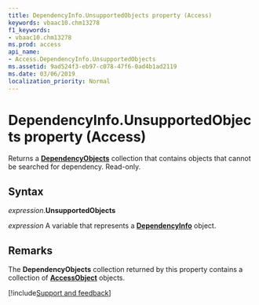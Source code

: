 ```yaml
---
title: DependencyInfo.UnsupportedObjects property (Access)
keywords: vbaac10.chm13278
f1_keywords:
- vbaac10.chm13278
ms.prod: access
api_name:
- Access.DependencyInfo.UnsupportedObjects
ms.assetid: 9ad524f3-eb97-c078-47f6-0ad4b1ad2119
ms.date: 03/06/2019
localization_priority: Normal
---
```



# DependencyInfo.UnsupportedObjects property (Access)

Returns a **[DependencyObjects](Access.DependencyObjects.md)** collection that contains objects that cannot be searched for dependency. Read-only.


## Syntax

_expression_.**UnsupportedObjects**

_expression_ A variable that represents a **[DependencyInfo](Access.DependencyInfo.md)** object.


## Remarks

The **DependencyObjects** collection returned by this property contains a collection of **[AccessObject](Access.AccessObject.md)** objects.




[!include[Support and feedback](~/includes/feedback-boilerplate.md)]